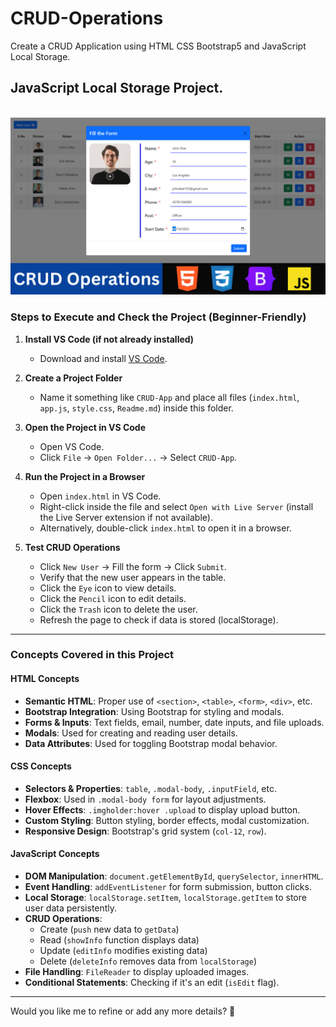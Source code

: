 # CRUD-Operations
Create a CRUD Application using HTML CSS Bootstrap5 and JavaScript Local Storage.  

## JavaScript Local Storage Project.

<br>

<img src="./image/CRUD operation using HTML CSS Bootstrap5 and JavaScript Local Storage.png">

### Steps to Execute and Check the Project (Beginner-Friendly)

1. **Install VS Code (if not already installed)**  
   - Download and install [VS Code](https://code.visualstudio.com/).

2. **Create a Project Folder**  
   - Name it something like `CRUD-App` and place all files (`index.html`, `app.js`, `style.css`, `Readme.md`) inside this folder.

3. **Open the Project in VS Code**  
   - Open VS Code.  
   - Click `File` → `Open Folder...` → Select `CRUD-App`.

4. **Run the Project in a Browser**  
   - Open `index.html` in VS Code.  
   - Right-click inside the file and select `Open with Live Server` (install the Live Server extension if not available).  
   - Alternatively, double-click `index.html` to open it in a browser.

5. **Test CRUD Operations**  
   - Click `New User` → Fill the form → Click `Submit`.  
   - Verify that the new user appears in the table.  
   - Click the `Eye` icon to view details.  
   - Click the `Pencil` icon to edit details.  
   - Click the `Trash` icon to delete the user.  
   - Refresh the page to check if data is stored (localStorage).

---

### Concepts Covered in this Project

#### **HTML Concepts**
- **Semantic HTML**: Proper use of `<section>`, `<table>`, `<form>`, `<div>`, etc.
- **Bootstrap Integration**: Using Bootstrap for styling and modals.
- **Forms & Inputs**: Text fields, email, number, date inputs, and file uploads.
- **Modals**: Used for creating and reading user details.
- **Data Attributes**: Used for toggling Bootstrap modal behavior.

#### **CSS Concepts**
- **Selectors & Properties**: `table`, `.modal-body`, `.inputField`, etc.
- **Flexbox**: Used in `.modal-body form` for layout adjustments.
- **Hover Effects**: `.imgholder:hover .upload` to display upload button.
- **Custom Styling**: Button styling, border effects, modal customization.
- **Responsive Design**: Bootstrap's grid system (`col-12`, `row`).

#### **JavaScript Concepts**
- **DOM Manipulation**: `document.getElementById`, `querySelector`, `innerHTML`.
- **Event Handling**: `addEventListener` for form submission, button clicks.
- **Local Storage**: `localStorage.setItem`, `localStorage.getItem` to store user data persistently.
- **CRUD Operations**:
  - Create (`push` new data to `getData`)
  - Read (`showInfo` function displays data)
  - Update (`editInfo` modifies existing data)
  - Delete (`deleteInfo` removes data from `localStorage`)
- **File Handling**: `FileReader` to display uploaded images.
- **Conditional Statements**: Checking if it's an edit (`isEdit` flag).

---

Would you like me to refine or add any more details? 🚀
